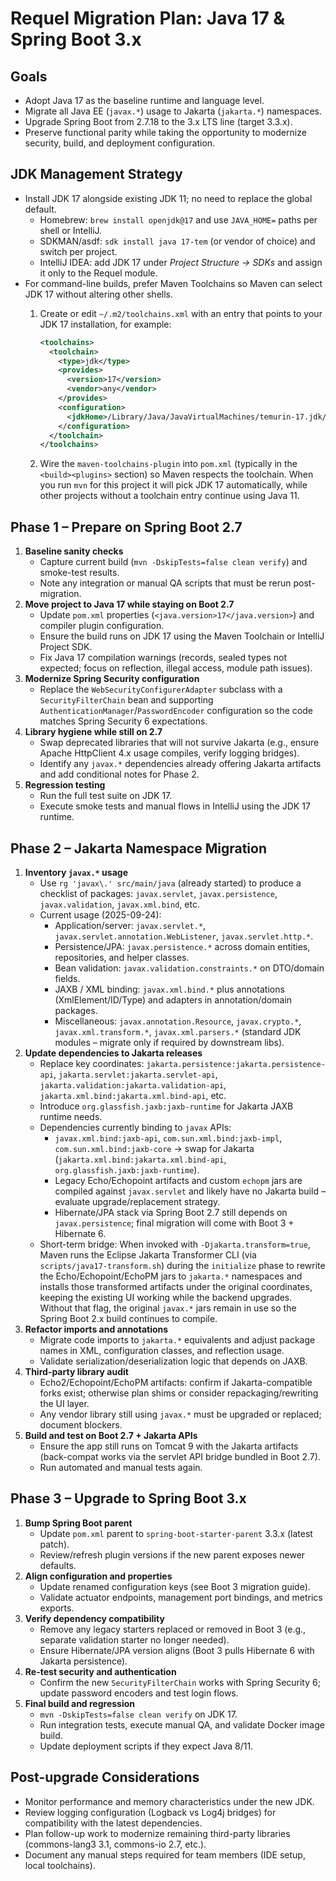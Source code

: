 # Requel Migration Plan: Java 17 & Spring Boot 3.x

## Goals
- Adopt Java 17 as the baseline runtime and language level.
- Migrate all Java EE (`javax.*`) usage to Jakarta (`jakarta.*`) namespaces.
- Upgrade Spring Boot from 2.7.18 to the 3.x LTS line (target 3.3.x).
- Preserve functional parity while taking the opportunity to modernize security, build, and deployment configuration.

## JDK Management Strategy
- Install JDK 17 alongside existing JDK 11; no need to replace the global default.
  - Homebrew: `brew install openjdk@17` and use `JAVA_HOME=` paths per shell or IntelliJ.
  - SDKMAN/asdf: `sdk install java 17-tem` (or vendor of choice) and switch per project.
  - IntelliJ IDEA: add JDK 17 under *Project Structure → SDKs* and assign it only to the Requel module.
- For command-line builds, prefer Maven Toolchains so Maven can select JDK 17 without altering other shells.
  1. Create or edit `~/.m2/toolchains.xml` with an entry that points to your JDK 17 installation, for example:

     ```xml
     <toolchains>
       <toolchain>
         <type>jdk</type>
         <provides>
           <version>17</version>
           <vendor>any</vendor>
         </provides>
         <configuration>
           <jdkHome>/Library/Java/JavaVirtualMachines/temurin-17.jdk/Contents/Home</jdkHome>
         </configuration>
       </toolchain>
     </toolchains>
     ```

  2. Wire the `maven-toolchains-plugin` into `pom.xml` (typically in the `<build><plugins>` section) so Maven respects the toolchain. When you run `mvn` for this project it will pick JDK 17 automatically, while other projects without a toolchain entry continue using Java 11.

## Phase 1 – Prepare on Spring Boot 2.7
1. **Baseline sanity checks**
   - Capture current build (`mvn -DskipTests=false clean verify`) and smoke-test results.
   - Note any integration or manual QA scripts that must be rerun post-migration.
2. **Move project to Java 17 while staying on Boot 2.7**
   - Update `pom.xml` properties (`<java.version>17</java.version>`) and compiler plugin configuration.
   - Ensure the build runs on JDK 17 using the Maven Toolchain or IntelliJ Project SDK.
   - Fix Java 17 compilation warnings (records, sealed types not expected; focus on reflection, illegal access, module path issues).
3. **Modernize Spring Security configuration**
   - Replace the `WebSecurityConfigurerAdapter` subclass with a `SecurityFilterChain` bean and supporting `AuthenticationManager`/`PasswordEncoder` configuration so the code matches Spring Security 6 expectations.
4. **Library hygiene while still on 2.7**
   - Swap deprecated libraries that will not survive Jakarta (e.g., ensure Apache HttpClient 4.x usage compiles, verify logging bridges).
   - Identify any `javax.*` dependencies already offering Jakarta artifacts and add conditional notes for Phase 2.
5. **Regression testing**
   - Run the full test suite on JDK 17.
   - Execute smoke tests and manual flows in IntelliJ using the JDK 17 runtime.

## Phase 2 – Jakarta Namespace Migration
1. **Inventory `javax.*` usage**
   - Use `rg 'javax\.' src/main/java` (already started) to produce a checklist of packages: `javax.servlet`, `javax.persistence`, `javax.validation`, `javax.xml.bind`, etc.
   - Current usage (2025-09-24):
     - Application/server: `javax.servlet.*`, `javax.servlet.annotation.WebListener`, `javax.servlet.http.*`.
     - Persistence/JPA: `javax.persistence.*` across domain entities, repositories, and helper classes.
     - Bean validation: `javax.validation.constraints.*` on DTO/domain fields.
     - JAXB / XML binding: `javax.xml.bind.*` plus annotations (XmlElement/ID/Type) and adapters in annotation/domain packages.
     - Miscellaneous: `javax.annotation.Resource`, `javax.crypto.*`, `javax.xml.transform.*`, `javax.xml.parsers.*` (standard JDK modules – migrate only if required by downstream libs).
2. **Update dependencies to Jakarta releases**
   - Replace key coordinates: `jakarta.persistence:jakarta.persistence-api`, `jakarta.servlet:jakarta.servlet-api`, `jakarta.validation:jakarta.validation-api`, `jakarta.xml.bind:jakarta.xml.bind-api`, etc.
   - Introduce `org.glassfish.jaxb:jaxb-runtime` for Jakarta JAXB runtime needs.
   - Dependencies currently binding to `javax` APIs:
     - `javax.xml.bind:jaxb-api`, `com.sun.xml.bind:jaxb-impl`, `com.sun.xml.bind:jaxb-core` → swap for Jakarta (`jakarta.xml.bind:jakarta.xml.bind-api`, `org.glassfish.jaxb:jaxb-runtime`).
     - Legacy Echo/Echopoint artifacts and custom `echopm` jars are compiled against `javax.servlet` and likely have no Jakarta build – evaluate upgrade/replacement strategy.
     - Hibernate/JPA stack via Spring Boot 2.7 still depends on `javax.persistence`; final migration will come with Boot 3 + Hibernate 6.
   - Short-term bridge: When invoked with `-Djakarta.transform=true`, Maven runs the Eclipse Jakarta Transformer CLI (via `scripts/java17-transform.sh`) during the `initialize` phase to rewrite the Echo/Echopoint/EchoPM jars to `jakarta.*` namespaces and installs those transformed artifacts under the original coordinates, keeping the existing UI working while the backend upgrades. Without that flag, the original `javax.*` jars remain in use so the Spring Boot 2.x build continues to compile.
3. **Refactor imports and annotations**
   - Migrate code imports to `jakarta.*` equivalents and adjust package names in XML, configuration classes, and reflection usage.
   - Validate serialization/deserialization logic that depends on JAXB.
4. **Third-party library audit**
   - Echo2/Echopoint/EchoPM artifacts: confirm if Jakarta-compatible forks exist; otherwise plan shims or consider repackaging/rewriting the UI layer.
   - Any vendor library still using `javax.*` must be upgraded or replaced; document blockers.
5. **Build and test on Boot 2.7 + Jakarta APIs**
   - Ensure the app still runs on Tomcat 9 with the Jakarta artifacts (back-compat works via the servlet API bridge bundled in Boot 2.7).
   - Run automated and manual tests again.

## Phase 3 – Upgrade to Spring Boot 3.x
1. **Bump Spring Boot parent**
   - Update `pom.xml` parent to `spring-boot-starter-parent` 3.3.x (latest patch).
   - Review/refresh plugin versions if the new parent exposes newer defaults.
2. **Align configuration and properties**
   - Update renamed configuration keys (see Boot 3 migration guide).
   - Validate actuator endpoints, management port bindings, and metrics exports.
3. **Verify dependency compatibility**
   - Remove any legacy starters replaced or removed in Boot 3 (e.g., separate validation starter no longer needed).
   - Ensure Hibernate/JPA version aligns (Boot 3 pulls Hibernate 6 with Jakarta persistence).
4. **Re-test security and authentication**
   - Confirm the new `SecurityFilterChain` works with Spring Security 6; update password encoders and test login flows.
5. **Final build and regression**
   - `mvn -DskipTests=false clean verify` on JDK 17.
   - Run integration tests, execute manual QA, and validate Docker image build.
   - Update deployment scripts if they expect Java 8/11.

## Post-upgrade Considerations
- Monitor performance and memory characteristics under the new JDK.
- Review logging configuration (Logback vs Log4j bridges) for compatibility with the latest dependencies.
- Plan follow-up work to modernize remaining third-party libraries (commons-lang3 3.1, commons-io 2.7, etc.).
- Document any manual steps required for team members (IDE setup, local toolchains).
